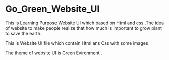 # Go_Green_Website_UI
This is Learning Purpose Website UI which based on Html and css .The idea of website to make people realize that how much is important to grow plant to save the earth.

This is Website UI file which contain Html ans Css with some images 

The theme of website UI is Green Evironment .
